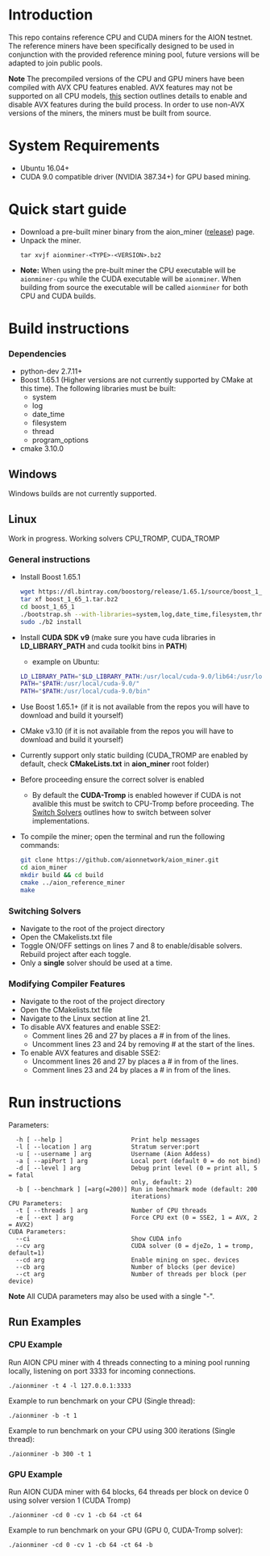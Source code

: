 # Introduction

This repo contains reference CPU and CUDA miners for the AION testnet. The reference miners have been specifically designed to be used in conjunction with the provided reference mining pool, future versions will be adapted to join public pools. 

**Note** The precompiled versions of the CPU and GPU miners have been compiled with AVX CPU features enabled. AVX features may not be supported on all CPU models, [this](#modifying-compiler-features) section outlines details to enable and disable AVX features during the build process. In order to use non-AVX versions of the miners, the miners must be built from source. 

# System Requirements
  - Ubuntu 16.04+
  - CUDA 9.0 compatible driver (NVIDIA 387.34+) for GPU based mining. 

# Quick start guide

  - Download a pre-built miner binary from the aion_miner ([release](https://github.com/aionnetwork/aion_miner/releases)) page.
  - Unpack the miner.
    ```
    tar xvjf aionminer-<TYPE>-<VERSION>.bz2
    ```
  - **Note:** When using the pre-built miner the CPU executable will be `aionminer-cpu` while the CUDA executable will be `aionminer`. When building from source the executable will be called `aionminer` for both CPU and CUDA builds. 

# Build instructions

### Dependencies
  - python-dev 2.7.11+
  - Boost 1.65.1 (Higher versions are not currently supported by CMake at this time). The following libraries must be built:
    - system
    - log
    - date_time
    - filesystem
    - thread
    - program_options
  - cmake 3.10.0

## Windows

Windows builds are not currently supported.

## Linux
Work in progress.
Working solvers CPU_TROMP, CUDA_TROMP

### General instructions
  - Install Boost 1.65.1
    ```bash
    wget https://dl.bintray.com/boostorg/release/1.65.1/source/boost_1_65_1.tar.bz2
    tar xf boost_1_65_1.tar.bz2
    cd boost_1_65_1
    ./bootstrap.sh --with-libraries=system,log,date_time,filesystem,thread,program_options
    sudo ./b2 install
    ```
  - Install **CUDA SDK v9** (make sure you have cuda libraries in **LD_LIBRARY_PATH** and cuda toolkit bins in **PATH**)
    - example on Ubuntu:
    ```bash
    LD_LIBRARY_PATH="$LD_LIBRARY_PATH:/usr/local/cuda-9.0/lib64:/usr/local/cuda-9.0/lib64/stubs"
    PATH="$PATH:/usr/local/cuda-9.0/"
    PATH="$PATH:/usr/local/cuda-9.0/bin"
    ```

  - Use Boost 1.65.1+ (if it is not available from the repos you will have to download and build it yourself)
  - CMake v3.10 (if it is not available from the repos you will have to download and build it yourself)
  - Currently support only static building (CUDA_TROMP are enabled by default, check **CMakeLists.txt** in **aion_miner** root folder)

  - Before proceeding ensure the correct solver is enabled
    - By default the **CUDA-Tromp** is enabled however if CUDA is not avalible this must be switch to CPU-Tromp before proceeding. The [Switch Solvers](#switching-solvers) outlines how to switch between solver implementations. 

  - To compile the miner; open the terminal and run the following commands:
    ```bash
    git clone https://github.com/aionnetwork/aion_miner.git
    cd aion_miner
    mkdir build && cd build
    cmake ../aion_reference_miner
    make
    ```
### Switching Solvers

- Navigate to the root of the project directory
- Open the CMakelists.txt file
- Toggle ON/OFF settings on lines 7 and 8 to enable/disable solvers. Rebuild project after each toggle.
- Only a **single** solver should be used at a time.

### Modifying Compiler Features

- Navigate to the root of the project directory
- Open the CMakelists.txt file
- Navigate to the Linux section at line 21.
- To disable AVX features and enable SSE2:
  - Comment lines 26 and 27 by places a # in from of the lines.
  - Uncomment lines 23 and 24 by removing # at the start of the lines. 
- To enable AVX features and disable SSE2:
  - Uncomment lines 26 and 27 by places a # in from of the lines.
  - Comment lines 23 and 24 by places a # in from of the lines. 

# Run instructions

Parameters: 
```
  -h [ --help ]                   Print help messages
  -l [ --location ] arg           Stratum server:port
  -u [ --username ] arg           Username (Aion Addess)
  -a [ --apiPort ] arg            Local port (default 0 = do not bind)
  -d [ --level ] arg              Debug print level (0 = print all, 5 = fatal 
                                  only, default: 2)
  -b [ --benchmark ] [=arg(=200)] Run in benchmark mode (default: 200 
                                  iterations)
CPU Parameters:
  -t [ --threads ] arg            Number of CPU threads
  -e [ --ext ] arg                Force CPU ext (0 = SSE2, 1 = AVX, 2 = AVX2)
CUDA Parameters:
  --ci                            Show CUDA info
  --cv arg                        CUDA solver (0 = djeZo, 1 = tromp, default=1)
  --cd arg                        Enable mining on spec. devices
  --cb arg                        Number of blocks (per device)
  --ct arg                        Number of threads per block (per device)
```
**Note** All CUDA parameters may also be used with a single "-".

## Run Examples

### CPU Example

Run AION CPU miner with 4 threads connecting to a mining pool running locally, listening on port 3333 for incoming connections.

```./aionminer -t 4 -l 127.0.0.1:3333```

Example to run benchmark on your CPU (Single thread):

```./aionminer -b -t 1```

Example to run benchmark on your CPU using 300 iterations (Single thread):

```./aionminer -b 300 -t 1```

### GPU Example

Run AION CUDA miner with 64 blocks, 64 threads per block on device 0 using solver version 1 (CUDA Tromp)

```./aionminer -cd 0 -cv 1 -cb 64 -ct 64```

Example to run benchmark on your GPU (GPU 0, CUDA-Tromp solver):

```./aionminer -cd 0 -cv 1 -cb 64 -ct 64 -b```



        

